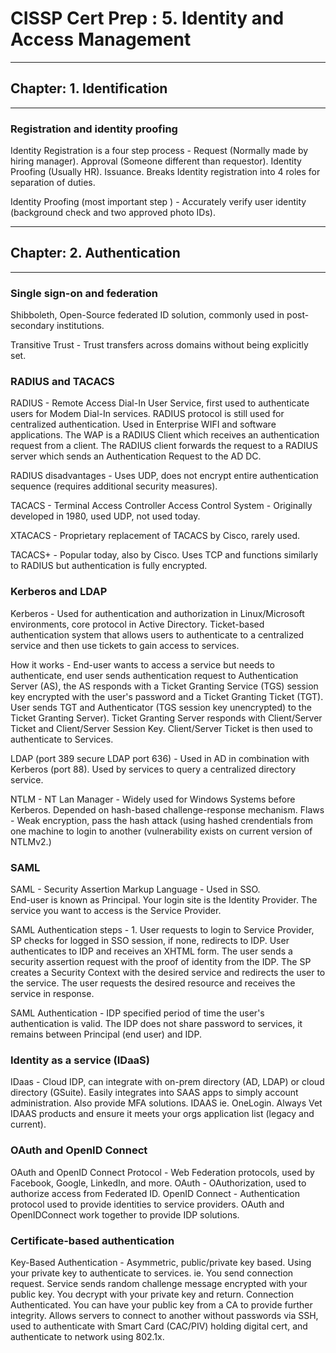# CISSP Cert Prep : 5. Identity and Access Management

***********************************************
## Chapter: 1. Identification
***********************************************
### Registration and identity proofing
Identity Registration is a four step process - Request (Normally made by hiring manager). Approval (Someone different than requestor). Identity Proofing (Usually HR). Issuance. Breaks Identity registration into 4 roles for separation of duties. 

Identity Proofing (most important step ) - Accurately verify user identity (background check and two approved photo IDs).

***********************************************
## Chapter: 2. Authentication
***********************************************
### Single sign-on and federation
Shibboleth, Open-Source federated ID solution, commonly used in post-secondary institutions. 

Transitive Trust - Trust transfers across domains without being explicitly set.

### RADIUS and TACACS
RADIUS - Remote Access Dial-In User Service, first used to authenticate users for Modem Dial-In services. RADIUS protocol is still used for centralized authentication. Used in Enterprise WIFI and software applications. The WAP is a RADIUS Client which receives an authentication request from a client. The RADIUS client forwards the request to a RADIUS server which sends an Authentication Request to the AD DC.     

RADIUS disadvantages - Uses UDP, does not encrypt entire authentication sequence (requires additional security measures). 

TACACS - Terminal Access Controller Access Control System - Originally developed in 1980, used UDP, not used today.    

XTACACS - Proprietary replacement of TACACS by Cisco, rarely used.

TACACS+ - Popular today, also by Cisco. Uses TCP and functions similarly to RADIUS but authentication is fully encrypted.

### Kerberos and LDAP
Kerberos - Used for authentication and authorization in Linux/Microsoft environments, core protocol in Active Directory. Ticket-based authentication system that allows users to authenticate to a centralized service and then use tickets to gain access to services.    

How it works - End-user wants to access a service but needs to authenticate, end user sends authentication request to Authentication Server (AS), the AS responds with a Ticket Granting Service (TGS) session key encrypted with the user's password and a Ticket Granting Ticket (TGT). User sends TGT and Authenticator (TGS session key unencrypted) to the Ticket Granting Server). Ticket Granting Server responds with Client/Server Ticket and Client/Server Session Key. Client/Server Ticket is then used to authenticate to Services. 

LDAP (port 389 secure LDAP port 636) - Used in AD in combination with Kerberos (port 88).  Used by services to query a centralized directory service. 

NTLM - NT Lan Manager - Widely used for Windows Systems before Kerberos. Depended on hash-based challenge-response mechanism. Flaws - Weak encryption, pass the hash attack (using hashed crendentials from one machine to login to another (vulnerability exists on current version of NTLMv2.)

### SAML
SAML - Security Assertion Markup Language - Used in SSO.          
End-user is known as Principal. Your login site is the Identity Provider. The service you want to access is the Service Provider.  

SAML Authentication steps - 1. User requests to login to Service Provider, SP checks for logged in SSO session, if none, redirects to IDP. User authenticates to IDP and receives an XHTML form. The user sends a security assertion request with the proof of identity from the IDP.  The SP creates a Security Context with the desired service and redirects the user to the service. The user requests the desired resource and receives the service in response. 

SAML Authentication - IDP specified period of time the user's authentication is valid. The IDP does not share password to services, it remains between Principal (end user) and IDP.

### Identity as a service (IDaaS)
IDaas - Cloud IDP, can integrate with on-prem directory (AD, LDAP) or cloud directory (GSuite). Easily integrates into SAAS apps to simply account administration. Also provide MFA solutions. IDAAS ie. OneLogin. Always Vet IDAAS products and ensure it meets your orgs application list (legacy and current).

### OAuth and OpenID Connect
OAuth and OpenID Connect Protocol - Web Federation protocols, used by Facebook, Google, LinkedIn, and more. OAuth - OAuthorization, used to authorize access from Federated ID. OpenID Connect - Authentication protocol used to provide identities to service providers. OAuth and OpenIDConnect work together to provide IDP solutions.

### Certificate-based authentication
Key-Based Authentication - Asymmetric, public/private key based. Using your private key to authenticate to services. ie. You send connection request. Service sends random challenge message encrypted with your public key. You decrypt with your private key and return. Connection Authenticated. You can have your public key from a CA to provide further integrity. Allows servers to connect to another without passwords via SSH, used to authenticate with Smart Card (CAC/PIV) holding digital cert, and authenticate to network using 802.1x.
